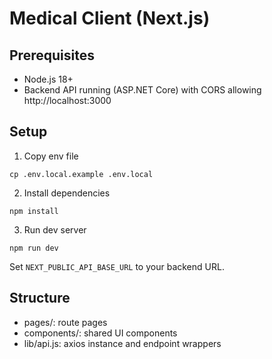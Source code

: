 # Medical Client (Next.js)

## Prerequisites

- Node.js 18+
- Backend API running (ASP.NET Core) with CORS allowing http://localhost:3000

## Setup

1. Copy env file

```
cp .env.local.example .env.local
```

2. Install dependencies

```
npm install
```

3. Run dev server

```
npm run dev
```

Set `NEXT_PUBLIC_API_BASE_URL` to your backend URL.

## Structure

- pages/: route pages
- components/: shared UI components
- lib/api.js: axios instance and endpoint wrappers

